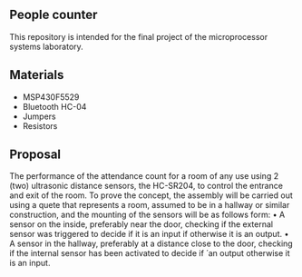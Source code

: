 ## People counter 

This repository is intended for the final project of the microprocessor systems laboratory.

## Materials

- MSP430F5529
- Bluetooth HC-04
- Jumpers 
- Resistors

## Proposal

The performance of the attendance count for a room of any use using 2 (two) ultrasonic distance sensors, the HC-SR204, to control the entrance and exit of the room.
To prove the concept, the assembly will be carried out using a quete that represents a room, assumed to be in a hallway or similar construction, and the mounting of the sensors will be as follows form:
• A sensor on the inside, preferably near the door, checking if the external sensor was triggered to decide if it is an input if otherwise it is an output.
• A sensor in the hallway, preferably at a distance close to the door, checking if the internal sensor has been activated to decide if ́ an output otherwise it is an input.
